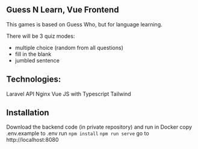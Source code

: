 ## Guess N Learn, Vue Frontend

This games is based on Guess Who, but for language learning.

There will be 3 quiz modes:

- multiple choice (random from all questions)
- fill in the blank
- jumbled sentence

## Technologies:

Laravel API
Nginx
Vue JS with Typescript
Tailwind

## Installation

Download the backend code (in private repository) and run in Docker
copy .env.example to .env
run `npm install`
`npm run serve`
go to http://localhost:8080

